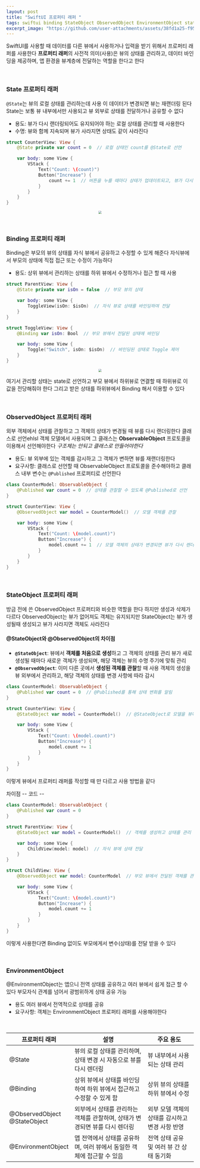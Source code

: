 ```yaml
---
layout: post
title: "SwiftUI 프로퍼티 래퍼 "
tags: swiftui binding StateObject ObservedObject EnvironmentObject state
excerpt_image: "https://github.com/user-attachments/assets/38fd1a25-f958-4b53-841f-90536088868d"
---
```


SwiftUI를 사용할 때 데이터를 다른 뷰에서 사용하거나 입력을 받기 위해서 프로퍼티 래퍼를 사용한다 **프로퍼티 래퍼**의 사전적 의미(사용)은 뷰의 상태를 관리하고, 데이터 바인딩을 제공하며, 앱 환경을 뷰계층에 전달하는 역할을 한다고 한다

&nbsp;

### State 프로퍼티 래퍼

`@State`는 뷰의 로컬 상태를 관리하는데 사용 이 데이터가 변경되면 뷰는 재랜더링 된다 State는 보통 뷰 내부에서만 사용되고 뷰 외부로 상태를 전달하거나 공유할 수 없다

* 용도: 뷰가 다시 랜더링되어도 유지되어야 하는 로컬 상태를 관리할 때 사용한다
* 수명: 뷰와 함께 지속되며 뷰가 사라지면 상태도 같이 사라진다

``` swift
struct CounterView: View {
    @State private var count = 0  // 로컬 상태인 count를 @State로 선언

    var body: some View {
        VStack {
            Text("Count: \(count)")
            Button("Increase") {
                count += 1  // 버튼을 누를 때마다 상태가 업데이트되고, 뷰가 다시 렌더링됨
            }
        }
    }
}
```

<center>
<img src="https://github.com/user-attachments/assets/01778fe1-2433-4eb8-9a76-655abcdcb508" style="zoom:50%;">
</center>

&nbsp;

### Binding 프로퍼티 래퍼

Binding은 부모의 뷰의 상태를 자식 뷰에서 공유하고 수정할 수 있게 해준다 자식뷰에서 부모의 상태에 직접 접근 또는 수정이 가능하다

* 용도: 상위 뷰에서 관리하는 상태를 하위 뷰에서 수정하거나 접근 할 때 사용

```swift
struct ParentView: View {
    @State private var isOn = false  // 부모 뷰의 상태

    var body: some View {
        ToggleView(isOn: $isOn)  // 자식 뷰로 상태를 바인딩하여 전달
    }
}

struct ToggleView: View {
    @Binding var isOn: Bool  // 부모 뷰에서 전달된 상태에 바인딩

    var body: some View {
        Toggle("Switch", isOn: $isOn)  // 바인딩된 상태로 Toggle 제어
    }
}
```

<center>
<img src="https://github.com/user-attachments/assets/38fd1a25-f958-4b53-841f-90536088868d" style="zoom:50%;">
</center>

여기서 관리할 상태는 state로 선언하고 부모 뷰에서 하위뷰로 연결할 때 하위뷰로 이 값을 전당해줘야 한다 그리고 받은 상태를 하위뷰에서 Binding 해서 이용할 수 있다

&nbsp;

### ObservedObject 프로퍼티 래퍼

외부 객체에서 상태를 관찰하고 그 객체의 상태가 변경될 때 뷰를 다시 랜더링한다 클래스로 선언ehlsl 객체 모델에서 사용되며 그 클래스는 **ObservableObject** 프로토콜을 이용해서 선언해야한다 *구조체는 안되고 클래스로 만들어야한다* 

* 용도: 뷰 외부에 있는 객체를 감시하고 그 객체가 변하면 뷰를 재랜더링한다
* 요구사항: 클래스로 선언할 때  ObservableObject 프로토콜을 준수해야하고 클래스 내부 변수는 `@Published` 프로퍼티로 선언한다

``` swift
class CounterModel: ObservableObject {
    @Published var count = 0  // 상태를 관찰할 수 있도록 @Published로 선언
}

struct CounterView: View {
    @ObservedObject var model = CounterModel()  // 모델 객체를 관찰

    var body: some View {
        VStack {
            Text("Count: \(model.count)")
            Button("Increase") {
                model.count += 1  // 모델 객체의 상태가 변경되면 뷰가 다시 렌더링됨
            }
        }
    }
}
```

&nbsp;

### StateObject 프로퍼티 래퍼

방금 전에 쓴 ObservedObject 프로퍼티와 비슷한 역할을 한다 하지만 생성과 삭제가 다르다 ObservedObject는 뷰가 없어져도 객체는 유지되지만 StateObject는 뷰가 생성될때 생성되고 뷰가 사라지면 객체도 사라진다

#### **@StateObject와 @ObservedObject의 차이점**

- **`@StateObject`**: 뷰에서 **객체를 처음으로 생성**하고 그 객체의 상태를 관리 뷰가 새로 생성될 때마다 새로운 객체가 생성되며, 해당 객체는 뷰의 수명 주기에 맞춰 관리
- **`@ObservedObject`**: 이미 다른 곳에서 **생성된 객체를 관찰**할 때 사용 객체의 생성을 뷰 외부에서 관리하고, 해당 객체의 상태를 변경 사항에 따라 감시

``` swift
class CounterModel: ObservableObject {
    @Published var count = 0  // @Published를 통해 상태 변화를 알림
}

struct CounterView: View {
    @StateObject var model = CounterModel()  // @StateObject로 모델을 뷰에서 직접 관리

    var body: some View {
        VStack {
            Text("Count: \(model.count)")
            Button("Increase") {
                model.count += 1
            }
        }
    }
}
```

이렇게 뷰에서 프로퍼티 래퍼를 작성할 때 만 다르고 사용 방법을 같다

차이점 -- 코드 --

``` swift
class CounterModel: ObservableObject {
    @Published var count = 0
}

struct ParentView: View {
    @StateObject var model = CounterModel()  // 객체를 생성하고 상태를 관리

    var body: some View {
        ChildView(model: model)  // 자식 뷰에 상태 전달
    }
}

struct ChildView: View {
    @ObservedObject var model: CounterModel  // 부모 뷰에서 전달된 객체를 관찰

    var body: some View {
        VStack {
            Text("Count: \(model.count)")
            Button("Increase") {
                model.count += 1
            }
        }
    }
}
```

이렇게 사용한다면 Binding 없이도 부모에게서 변수(상태)를 전달 받을 수 있다

&nbsp;

### EnvironmentObject

@EnvironmentObject는 앱으니 전역 상태를 공유하고 여러 뷰에서 쉽게 접근 할 수 있다 부모자식 관계를 넘어서 광범위하게 상태 공유 가능 

* 용도 여러 뷰에서 전역적으로 상태를 공유
* 요구사항: 객체는 EnvironmentObject 프로퍼티 래퍼를 사용해야한다

&nbsp;

| 프로퍼티 래퍼                     | 설명                                                         | 주요 용도                                       |
| --------------------------------- | ------------------------------------------------------------ | ----------------------------------------------- |
| @State                            | 뷰의 로컬 상태를 관리하며, 상태 변경 시 자동으로 뷰를 다시 렌더링 | 뷰 내부에서 사용되는 상태 관리                  |
| @Binding                          | 상위 뷰에서 상태를 바인딩하여 하위 뷰에서 접근하고 수정할 수 있게 함 | 상위 뷰의 상태를 하위 뷰에서 수정               |
| @ObservedObject<br />@StateObject | 외부에서 상태를 관리하는 객체를 관찰하며, 상태가 변경되면 뷰를 다시 렌더링 | 외부 모델 객체의 상태를 감시하고 변경 사항 반영 |
| @EnvironmentObject                | 앱 전역에서 상태를 공유하며, 여러 뷰에서 동일한 객체에 접근할 수 있음 | 전역 상태 공유 및 여러 뷰 간 상태 동기화        |

